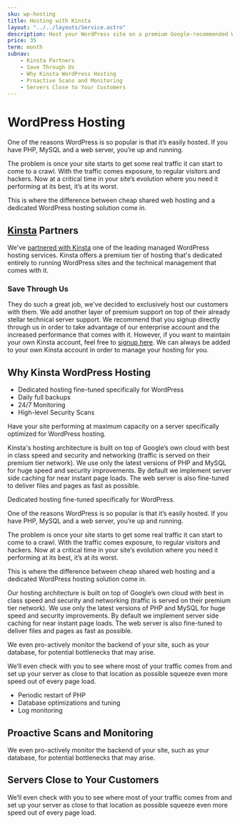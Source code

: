 ```yaml
---
sku: wp-hosting
title: Hosting with Kinsta
layout: "../../layouts/Service.astro"
description: Host your WordPress site on a premium Google-recommended WordPress server. Take advantage of a managed server fine-tuned for WordPress so your site can perform at maximum speed and security.
price: 35
term: month
subnav:
    - Kinsta Partners
    - Save Through Us
    - Why Kinsta WordPress Hosting
    - Proactive Scans and Monitoring
    - Servers Close to Your Customers
---
```


# WordPress Hosting

One of the reasons WordPress is so popular is that it’s easily hosted. If you have PHP, MySQL and a web server, you’re up and running.

The problem is once your site starts to get some real traffic it can start to come to a crawl. With the traffic comes exposure, to regular visitors and hackers. Now at a critical time in your site’s evolution where you need it performing at its best, it’s at its worst.

This is where the difference between cheap shared web hosting and a dedicated WordPress hosting solution come in.

## [Kinsta](https://kinsta.com/?kaid=VRTVAUYCJKIC) Partners

We've [partnered with Kinsta](https://kinsta.com/clients/motto/?kaid=VRTVAUYCJKIC) one of the leading managed WordPress hosting services. Kinsta offers a premium tier of hosting that's dedicated entirely to running WordPress sites and the technical management that comes with it. 

### Save Through Us

They do such a great job, we've decided to exclusively host our customers with them. We add another layer of premium support on top of their already stellar technical server support. We recommend that you signup directly through us in order to take advantage of our enterprise account and the increased performance that comes with it. However, if you want to maintain your own Kinsta account, feel free to [signup here](https://kinsta.com/signup/?plan=visits-starter&plan_type=regular&kaid=VRTVAUYCJKIC). We can always be added to your own Kinsta account in order to manage your hosting for you. 


## Why Kinsta WordPress Hosting

- Dedicated hosting fine-tuned specifically for WordPress
- Daily full backups
- 24/7 Monitoring
- High-level Security Scans

Have your site performing at maximum capacity on a server specifically optimized for WordPress hosting.

Kinsta's hosting architecture is built on top of Google’s own cloud with best in class speed and security and networking (traffic is served on their premium tier network). We use only the latest versions of PHP and MySQL for huge speed and security improvements. By default we implement server side caching for near instant page loads. The web server is also fine-tuned to deliver files and pages as fast as possible.

Dedicated hosting fine-tuned specifically for WordPress.

One of the reasons WordPress is so popular is that it’s easily hosted. If you have PHP, MySQL and a web server, you’re up and running.

The problem is once your site starts to get some real traffic it can start to come to a crawl. With the traffic comes exposure, to regular visitors and hackers. Now at a critical time in your site’s evolution where you need it performing at its best, it’s at its worst.

This is where the difference between cheap shared web hosting and a dedicated WordPress hosting solution come in.

Our hosting architecture is built on top of Google’s own cloud with best in class speed and security and networking (traffic is served on their premium tier network). We use only the latest versions of PHP and MySQL for huge speed and security improvements. By default we implement server side caching for near instant page loads. The web server is also fine-tuned to deliver files and pages as fast as possible.

We even pro-actively monitor the backend of your site, such as your database, for potential bottlenecks that may arise.

We’ll even check with you to see where most of your traffic comes from and set up your server as close to that location as possible squeeze even more speed out of every page load.

- Periodic restart of PHP
- Database optimizations and tuning
- Log monitoring


## Proactive Scans and Monitoring

We even pro-actively monitor the backend of your site, such as your database, for potential bottlenecks that may arise.

## Servers Close to Your Customers

We’ll even check with you to see where most of your traffic comes from and set up your server as close to that location as possible squeeze even more speed out of every page load.